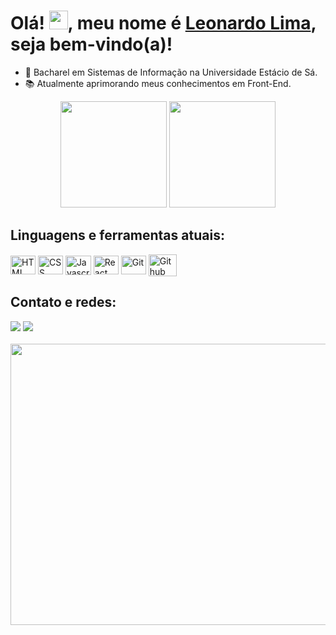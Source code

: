 # Olá! <img src="https://raw.githubusercontent.com/kaueMarques/kaueMarques/master/hi.gif" height="30px">, meu nome é [Leonardo Lima](https://www.linkedin.com/in/leonardo-sl/), seja bem-vindo(a)!

- 📄 Bacharel em Sistemas de Informação na Universidade Estácio de Sá.
- 📚 Atualmente aprimorando meus conhecimentos em Front-End.

<div  align="center">
  <a href="https://github.com/leonardoxp9d"></a>
  <img height="170em" src="https://github-readme-stats.vercel.app/api/top-langs/?username=leonardoxp9d&layout=compact&count_private=true&hide_border=true&theme=nord&show_icons=true">
  <img height="170em" src="https://github-readme-stats.vercel.app/api?username=leonardoxp9d&hide_border=true&show_icons=true&theme=nord&include_all_commits=true&count_private=true"/>
</div>

<!--
<div align="center">
  <a href="https://github.com/leonardoxp9d">
  <img height="180em" src="https://github-readme-stats.vercel.app/api?username=leonardoxp9d&show_icons=true&theme=dracula&include_all_commits=true&count_private=true"/>
  <img height="180em" src="https://github-readme-stats.vercel.app/api/top-langs/?username=leonardoxp9d&layout=compact&langs_count=7&theme=dracula"/>
</div> -->
  
## Linguagens e ferramentas atuais:
<div style="display: inline_block">
  <img align="center" alt="HTML" width="40" height="30" src="https://cdn.jsdelivr.net/gh/devicons/devicon/icons/html5/html5-plain.svg">
  <img align="center" alt="CSS" width="40" height="30" src="https://cdn.jsdelivr.net/gh/devicons/devicon/icons/css3/css3-plain.svg" />
  <img align="center" alt="Javascript" width="41" height="31.5" src="https://user-images.githubusercontent.com/54649877/193427489-c58de148-3539-42f9-b0b7-078d889181a6.svg">
  <img align="center" alt="React" width="40" height="30" src="https://cdn.jsdelivr.net/gh/devicons/devicon/icons/react/react-original.svg" />
  <img align="center" alt="Git" width="40" height="30" src="https://cdn.jsdelivr.net/gh/devicons/devicon/icons/git/git-original.svg" />
  <img align="center" alt="Github" width="45" height="35" src="https://cdn.jsdelivr.net/gh/devicons/devicon/icons/github/github-original.svg" />
</div>
  
## Contato e redes:
<div> 
  <a href="mailto:leonardo.soares.lim@gmail.com"><img src="https://img.shields.io/badge/-Gmail-%23333?style=for-the-badge&logo=gmail&logoColor=white" target="_blank"></a>
  <a href="https://www.linkedin.com/in/leonardo-sl/"><img src="https://img.shields.io/badge/-LinkedIn-%230077B5?style=for-the-badge&logo=linkedin&logoColor=white" target="_blank"></a>
</div>

<br/>
<img  width="1200px" height="450px" src="https://user-images.githubusercontent.com/54649877/193432761-0942a81c-d0dd-4ddc-87ff-dd9b13280da0.gif">
